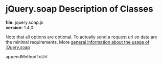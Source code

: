 jQuery.soap Description of Classes
==================================
**file:** jquery.soap.js  
**version:** 1.4.0

Note that all options are optional. To actually send a request [url](#url) en [data](#data) are the minimal requirements. More [general information about the usage of jQuery.soap](README.md)

appendMethodToUrl